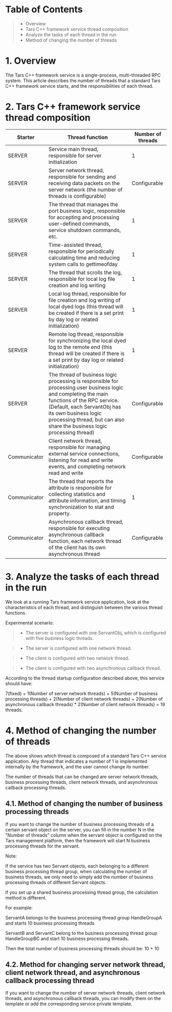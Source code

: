 ﻿# Table of Contents
> * Overview
> * Tars C++ framework service thread composition
> * Analyze the tasks of each thread in the run
> * Method of changing the number of threads

# 1. Overview

The Tars C++ framework service is a single-process, multi-threaded RPC system. This article describes the number of threads that a standard Tars C++ framework service starts, and the responsibilities of each thread.

# 2. Tars C++ framework service thread composition

Starter |Thread function|Number of threads
------|--------|-----
SERVER |Service main thread, responsible for server initialization|1
SERVER|Server network thread, responsible for sending and receiving data packets on the server network (the number of threads is configurable)|Configurable
SERVER|The thread that manages the port business logic, responsible for accepting and processing user-defined commands, service shutdown commands, etc.|1
SERVER|Time-assisted thread, responsible for periodically calculating time and reducing system calls to gettimeofday|1
SERVER|The thread that scrolls the log, responsible for local log file creation and log writing|1
SERVER|Local log thread, responsible for file creation and log writing of local dyed logs (this thread will be created if there is a set print by day log or related initialization)|1
SERVER|Remote log thread, responsible for synchronizing the local dyed log to the remote end (this thread will be created if there is a set print by day log or related initialization)|1
SERVER|The thread of business logic processing is responsible for processing user business logic and completing the main functions of the RPC service. (Default, each ServantObj has its own business logic processing thread, but can also share the business logic processing thread)|Configurable
Communicator|Client network thread, responsible for managing external service connections, listening for read and write events, and completing network read and write|Configurable
Communicator|The thread that reports the attribute is responsible for collecting statistics and attribute information, and timing synchronization to stat and property.|1
Communicator|Asynchronous callback thread, responsible for executing asynchronous callback function, each network thread of the client has its own asynchronous thread|Configurable

# 3. Analyze the tasks of each thread in the run

We look at a running Tars framework service application, look at the characteristics of each thread, and distinguish between the various thread functions.

Experimental scenario:

> * The server is configured with one ServantObj, which is configured with five business logic threads.

> * The server is configured with one network thread.

> * The client is configured with two network thread.

> * The client is configured with two asynchronous callback thread.

According to the thread startup configuration described above, this service should have:

7(fixed) + 1(Number of server network threads) + 5(Number of business processing threads) + 2(Number of client network threads) + 2(Number of asynchronous callback threads) * 2(Number of client network threads) = 19 threads.

# 4. Method of changing the number of threads

The above shows which thread is composed of a standard Tars C++ service application. Any thread that indicates a number of 1 is implemented internally by the framework, and the user cannot change its number.

The number of threads that can be changed are server network threads, business processing threads, client network threads, and asynchronous callback processing threads.

## 4.1. Method of changing the number of business processing threads

If you want to change the number of business processing threads of a certain servant object on the server, you can fill in the number N in the "Number of threads" column when the servant object is configured on the Tars management platform, then the framework will start N business processing threads for the servant.


Note:

If the service has two Servant objects, each belonging to a different business processing thread group, when calculating the number of business threads, we only need to simply add the number of business processing threads of different Servant objects.

If you set up a shared business processing thread group, the calculation method is different.

For example:

ServantA belongs to the business processing thread group HandleGroupA and starts 10 business processing threads

ServantB and ServantC belong to the business processing thread group HandleGroupBC and start 10 business processing  threads.

Then the total number of business processing threads should be: 10 + 10


## 4.2. Method for changing server network thread, client network thread, and asynchronous callback processing thread

If you want to change the number of server network threads, client network threads, and asynchronous callback threads, you can modify them on the template or add the corresponding service private template.